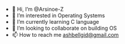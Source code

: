 - 👋 Hi, I’m @Arsinoe-Z
- 👀 I’m interested in Operating Systems
- 🌱 I’m currently learning C language
- 💞️ I’m looking to collaborate on building OS
- 📫 How to reach me ashbellgid@gmail.com

<!---
Arsinoe-Z/Arsinoe-Z is a ✨ special ✨ repository because its `README.md` (this file) appears on your GitHub profile.
You can click the Preview link to take a look at your changes.
--->
